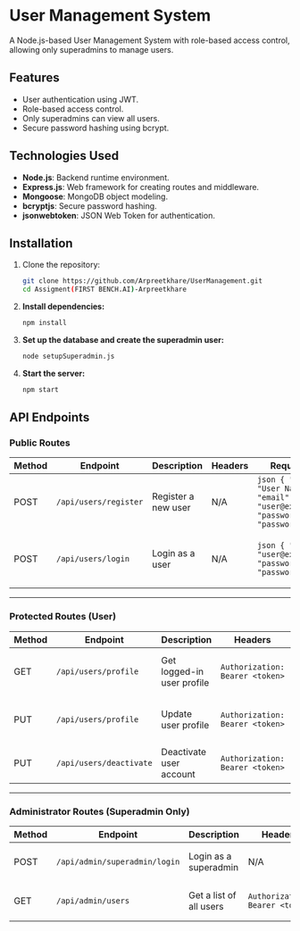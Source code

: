 # User Management System

A Node.js-based User Management System with role-based access control, allowing only superadmins to manage users.

## Features
- User authentication using JWT.
- Role-based access control.
- Only superadmins can view all users.
- Secure password hashing using bcrypt.

## Technologies Used
- **Node.js**: Backend runtime environment.
- **Express.js**: Web framework for creating routes and middleware.
- **Mongoose**: MongoDB object modeling.
- **bcryptjs**: Secure password hashing.
- **jsonwebtoken**: JSON Web Token for authentication.

## Installation

1. Clone the repository:
   ```bash
   git clone https://github.com/Arpreetkhare/UserManagement.git
   cd Assigment(FIRST BENCH.AI)-Arpreetkhare
2. **Install dependencies:**
   ```bash
   npm install

3. **Set up the database and create the superadmin user:**
   ```bash
   node setupSuperadmin.js

4. **Start the server:**
   ```bash
   npm start

## API Endpoints

### Public Routes

| Method | Endpoint              | Description                | Headers | Request Body                                                                                   | Response                                                                 |
|--------|-----------------------|----------------------------|---------|------------------------------------------------------------------------------------------------|-------------------------------------------------------------------------|
| POST   | `/api/users/register` | Register a new user        | N/A     | ```json { "name": "User Name", "email": "user@example.com", "password": "password123" } ```    | ```json { "message": "User registered successfully" } ```              |
| POST   | `/api/users/login`    | Login as a user            | N/A     | ```json { "email": "user@example.com", "password": "password123" } ```                        | ```json { "message": "Login successful", "token": "jwt_token" } ```    |

---

### Protected Routes (User)

| Method | Endpoint                 | Description                | Headers                             | Request Body                                                                                                  | Response                                                                                   |
|--------|--------------------------|----------------------------|-------------------------------------|-------------------------------------------------------------------------------------------------------------|-------------------------------------------------------------------------------------------|
| GET    | `/api/users/profile`     | Get logged-in user profile | `Authorization: Bearer <token>`    | N/A                                                                                                         | ```json { "name": "User Name", "email": "user@example.com", "role": "user" } ```           |
| PUT    | `/api/users/profile`     | Update user profile        | `Authorization: Bearer <token>`    | ```json { "name": "Updated Name", "email": "updated@example.com" } ```                                      | ```json { "message": "Profile updated successfully" } ```                                |
| PUT    | `/api/users/deactivate`  | Deactivate user account    | `Authorization: Bearer <token>`    | N/A                                                                                                         | ```json { "message": "Account deactivated successfully" } ```                             |

---

### Administrator Routes (Superadmin Only)

| Method | Endpoint                       | Description                       | Headers                             | Request Body                                                                                                  | Response                                                                                   |
|--------|--------------------------------|-----------------------------------|-------------------------------------|-------------------------------------------------------------------------------------------------------------|-------------------------------------------------------------------------------------------|
| POST   | `/api/admin/superadmin/login` | Login as a superadmin             | N/A                                 | ```json { "email": "admin@example.com", "password": "password123" } ```                                     | ```json { "message": "Login successful", "token": "jwt_token" } ```                       |
| GET    | `/api/admin/users`            | Get a list of all users           | `Authorization: Bearer <token>`    | N/A                                                                                                         | ```json [ { "name": "User 1", "email": "user1@example.com", "role": "user" } ] ```         |
   




   

   
